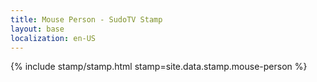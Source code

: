 ```yaml
---
title: Mouse Person - SudoTV Stamp
layout: base
localization: en-US
---
```


{% include stamp/stamp.html
    stamp=site.data.stamp.mouse-person
%}